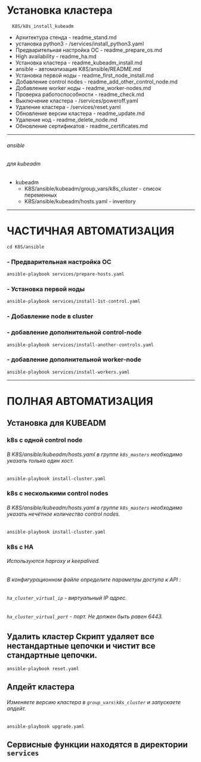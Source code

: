 # Установка кластера 
```
  K8S/k8s_install_kubeadm
```
- Архитектура стенда              - readme_stand.md
- установка python3               - /services/install_python3.yaml
- Предварительная настройка ОС    - readme_prepare_os.md
- High availability               - readme_ha.md
- Установка кластера              - readme_kubeadm_install.md
- ansible                         - автоматизация K8S/ansible/README.md
- Установка первой ноды           - readme_first_node_install.md
- Добавление control nodes        - readme_add_other_control_node.md
- Добавление worker ноды          - readme_worker-nodes.md
- Проверка работоспособности      - readme_check.md
- Выключение кластера             - /services/poweroff.yaml
- Удаление кластера               - /services/reset.yaml
- Обновление версии кластера      - readme_update.md
- Удаление нод                    - readme_delete_node.md
- Обновление сертификатов         - readme_certificates.md


---
###### ansible  
  ###### для kubeadm
  - kubeadm 
    - K8S/ansible/kubeadm/group_vars/k8s_cluster    - список переменных
    - K8S/ansible/kubeadm/hosts.yaml                - inventory


---
#                      ЧАСТИЧНАЯ АВТОМАТИЗАЦИЯ  

```         
cd K8S/ansible
```
### - Предварительная настройка ОС
```                                
ansible-playbook services/prepare-hosts.yaml
```
### - Установка первой ноды 
```
ansible-playbook services/install-1st-control.yaml
```
### - Добавление node в cluster
### - добавление дополнительной control-node
```
ansible-playbook services/install-another-controls.yaml
```
### - добавление дополнительной worker-node
```
ansible-playbook services/install-workers.yaml
```
---
#                     ПОЛНАЯ АВТОМАТИЗАЦИЯ  



## Установка для KUBEADM

### k8s с одной control node
###### В K8S/ansible/kubeadm/hosts.yaml в группе `k8s_masters` необходимо указать только один хост.
```
ansible-playbook install-cluster.yaml
```

### k8s с несколькими control nodes
###### В K8S/ansible/kubeadm/hosts.yaml в группе `k8s_masters` необходимо указать нечётное количество control nodes.
```
ansible-playbook install-cluster.yaml
```
### k8s c HA
###### Используются haproxy и keepalived.
###### В конфигурационном файле определите параметры доступа к API :
######                `ha_cluster_virtual_ip` - виртуальный IP адрес.
######                `ha_cluster_virtual_port` - порт. Не должен быть равен 6443.

## Удалить кластер Скрипт удаляет **все** нестандартные цепочки и чистит все стандартные цепочки.
```
ansible-playbook reset.yaml
```
## Апдейт кластера
###### Изменяете версию кластера в `group_vars\k8s_cluster` и запускаете апдейт.
```
ansible-playbook upgrade.yaml
```
## Сервисные функции находятся в директории `services`